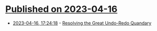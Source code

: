 # [Published on 2023-04-16](index.md)

* [2023-04-16, 17:24:18](https://lobste.rs/s/lnpglt/resolving_great_undo_redo_quandary) - [Resolving the Great Undo-Redo Quandary](https://github.com/zaboople/klonk/blob/master/TheGURQ.md)
